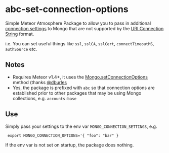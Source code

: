 # abc-set-connection-options

Simple Meteor Atmosphere Package to allow you to pass in additional 
[connection settings](http://mongodb.github.io/node-mongodb-native/2.1/reference/connecting/connection-settings/)
 to Mongo that are not supported by the
[URI Connection String](https://docs.mongodb.org/manual/reference/connection-string/) format.

i.e. You can set useful things like `ssl`, `sslCA`, `sslCert`, `connectTimeoutMS`, `authSource` etc.

## Notes 

* Requires Meteor v1.4+, it uses the 
[Mongo.setConnectionOptions](https://github.com/meteor/meteor/pull/7277) method (thanks [@dburles](https://github.com/dburles)
* Yes, the package is prefixed with `abc` so that connection options are established prior to other packages that may
be using Mongo collections, e.g. `accounts-base`

## Use

Simply pass your settings to the env var `MONGO_CONNECTION_SETTINGS`, e.g.
 
```shell
 export MONGO_CONNECTION_OPTIONS='{ "foo": "bar" }
```

If the env var is not set on startup, the package does nothing.